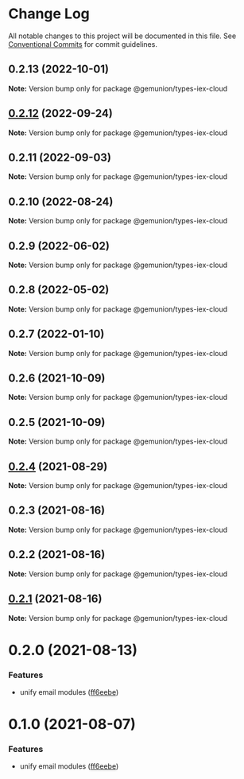 # Change Log

All notable changes to this project will be documented in this file.
See [Conventional Commits](https://conventionalcommits.org) for commit guidelines.

## 0.2.13 (2022-10-01)

**Note:** Version bump only for package @gemunion/types-iex-cloud





## [0.2.12](https://github.com/gemunion/common-packages/compare/@gemunion/types-iex-cloud@0.2.11...@gemunion/types-iex-cloud@0.2.12) (2022-09-24)

**Note:** Version bump only for package @gemunion/types-iex-cloud





## 0.2.11 (2022-09-03)

**Note:** Version bump only for package @gemunion/types-iex-cloud





## 0.2.10 (2022-08-24)

**Note:** Version bump only for package @gemunion/types-iex-cloud





## 0.2.9 (2022-06-02)

**Note:** Version bump only for package @gemunion/types-iex-cloud





## 0.2.8 (2022-05-02)

**Note:** Version bump only for package @gemunion/types-iex-cloud





## 0.2.7 (2022-01-10)

**Note:** Version bump only for package @gemunion/types-iex-cloud





## 0.2.6 (2021-10-09)

**Note:** Version bump only for package @gemunion/types-iex-cloud





## 0.2.5 (2021-10-09)

**Note:** Version bump only for package @gemunion/types-iex-cloud





## [0.2.4](https://github.com/gemunion/nestjs-packages/compare/@gemunion/types-iex-cloud@0.2.3...@gemunion/types-iex-cloud@0.2.4) (2021-08-29)

**Note:** Version bump only for package @gemunion/types-iex-cloud





## 0.2.3 (2021-08-16)

**Note:** Version bump only for package @gemunion/types-iex-cloud





## 0.2.2 (2021-08-16)

**Note:** Version bump only for package @gemunion/types-iex-cloud





## [0.2.1](https://github.com/gemunion/nestjs-packages/compare/@gemunion/types-iex-cloud@0.2.0...@gemunion/types-iex-cloud@0.2.1) (2021-08-16)

**Note:** Version bump only for package @gemunion/types-iex-cloud





# 0.2.0 (2021-08-13)


### Features

* unify email modules ([ff6eebe](https://github.com/gemunion/nestjs-packages/commit/ff6eebec500a2ab07077ac216879ec5af7c362e3))





# 0.1.0 (2021-08-07)


### Features

* unify email modules ([ff6eebe](https://github.com/gemunion/nestjs-packages/commit/ff6eebec500a2ab07077ac216879ec5af7c362e3))
